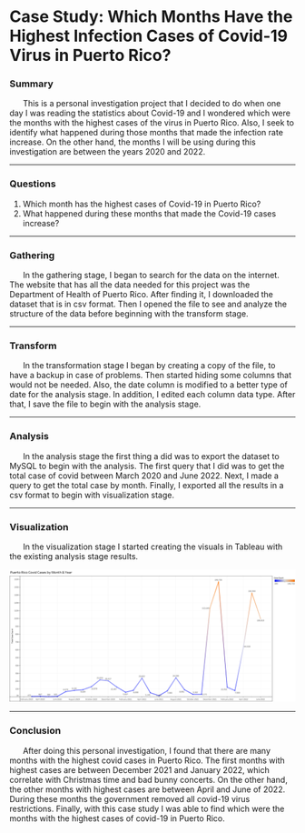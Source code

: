# Case Study: Which Months Have the Highest Infection Cases of Covid-19 Virus in Puerto Rico?
### Summary

&nbsp;&nbsp;&nbsp;&nbsp;&nbsp;&nbsp;This is a personal investigation project that I decided to do when one day I was reading the statistics about Covid-19 and I wondered which were the months with the highest cases of the virus in Puerto Rico. Also, I seek to identify what happened during those months that made the infection rate increase. On the other hand, the months I will be using during this investigation are between the years 2020 and 2022.

---

### Questions
1.	Which month has the highest cases of Covid-19 in Puerto Rico?
2.	What happened during these months that made the Covid-19 cases increase?

---

### Gathering

&nbsp;&nbsp;&nbsp;&nbsp;&nbsp;&nbsp;In the gathering stage, I began to search for the data on the internet. The website that has all the data needed for this project was the Department of Health of Puerto Rico. After finding it, I downloaded the dataset that is in csv format. Then I opened the file to see and analyze the structure of the data before beginning with the transform stage.
  
---

### Transform

&nbsp;&nbsp;&nbsp;&nbsp;&nbsp;&nbsp;In the transformation stage I began by creating a copy of the file, to have a backup in case of problems. Then started hiding some columns that would not be needed. Also, the date column is modified to a better type of date for the analysis stage. In addition, I edited each column data type. After that, I save the file to begin with the analysis stage.

---

### Analysis

&nbsp;&nbsp;&nbsp;&nbsp;&nbsp;&nbsp;In the analysis stage the first thing a did was to export the dataset to MySQL to begin with the analysis. The first query that I did was to get the total case of covid between March 2020 and June 2022. Next, I made a query to get the total case by month. Finally, I exported all the results in a csv format to begin with visualization stage.

---

### Visualization

&nbsp;&nbsp;&nbsp;&nbsp;&nbsp;&nbsp;In the visualization stage I started creating the visuals in Tableau with the existing analysis stage results. 

![PR Covid Cases](Visual/PR_C_M.png)

---

### Conclusion

&nbsp;&nbsp;&nbsp;&nbsp;&nbsp;&nbsp;After doing this personal investigation, I found that there are many months with the highest covid cases in Puerto Rico. The first months with highest cases are between December 2021 and January 2022, which correlate with Christmas time and bad bunny concerts. On the other hand, the other months with highest cases are between April and June of 2022. During these months the government removed all covid-19 virus restrictions. Finally, with this case study I was able to find which were the months with the highest cases of covid-19 in Puerto Rico.

